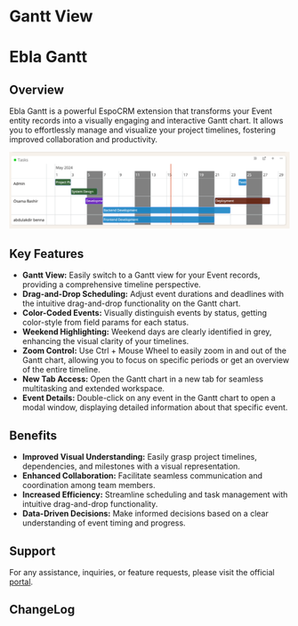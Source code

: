 # Gantt View  <a href="https://www.eblasoft.com.tr/espocrm-extension-page/espocrm-ebla-gantt" target="_blank" id="ext-version" data-id="6368dba15027d0a2b"></a>

# Ebla Gantt

## Overview

Ebla Gantt is a powerful EspoCRM extension that transforms your Event entity records into a visually engaging and
interactive Gantt chart. It allows you to effortlessly manage and visualize your project timelines, fostering improved
collaboration and productivity.

![gantt](../../_static/images/espocrm-extensions/gantt/gantt.png)

## Key Features

- **Gantt View:** Easily switch to a Gantt view for your Event records, providing a comprehensive timeline perspective.
- **Drag-and-Drop Scheduling:** Adjust event durations and deadlines with the intuitive drag-and-drop functionality on
  the Gantt chart.
- **Color-Coded Events:** Visually distinguish events by status, getting color-style from field params for
  each status.
- **Weekend Highlighting:**  Weekend days are clearly identified in grey, enhancing the visual clarity of your
  timelines.
- **Zoom Control:** Use Ctrl + Mouse Wheel to easily zoom in and out of the Gantt chart, allowing you to focus on
  specific periods or get an overview of the entire timeline.
- **New Tab Access:** Open the Gantt chart in a new tab for seamless multitasking and extended workspace.
- **Event Details:** Double-click on any event in the Gantt chart to open a modal window, displaying detailed
  information about that specific event.

## Benefits

- **Improved Visual Understanding:** Easily grasp project timelines, dependencies, and milestones with a visual
  representation.
- **Enhanced Collaboration:** Facilitate seamless communication and coordination among team members.
- **Increased Efficiency:** Streamline scheduling and task management with intuitive drag-and-drop functionality.
- **Data-Driven Decisions:** Make informed decisions based on a clear understanding of event timing and progress.

## Support

For any assistance, inquiries, or feature requests, please visit the official [portal](https://portal.eblasoft.com.tr).

## ChangeLog

<div class="change-log-wrapper" data-id="6368dba15027d0a2b"></div>
